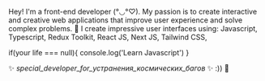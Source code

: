 Hey! I'm a front-end developer (°◡°♡). My passion is to create interactive and creative web applications that improve user experience and solve complex problems. 🎨
I create impressive user interfaces using: 
Javascript,
Typescript,
Redux Toolkit,
React JS,
Next JS,
Tailwind CSS,

if(your life === null){
  console.log('Learn Javascript')
}

 ✨ _special_developer_for_устранения_космических_багов_ ✨ :)) 🚀
